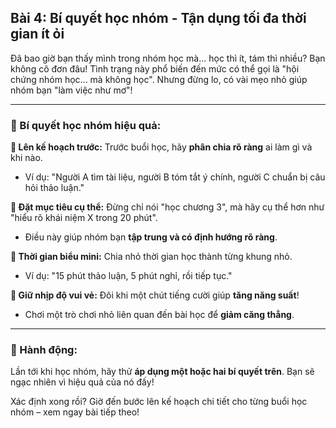 ## Bài 4: Bí quyết học nhóm - Tận dụng tối đa thời gian ít ỏi

Đã bao giờ bạn thấy mình trong nhóm học mà... học thì ít, tám thì nhiều? Bạn không cô đơn đâu! Tình trạng này phổ biến đến mức có thể gọi là "hội chứng nhóm học... mà không học". Nhưng đừng lo, có vài mẹo nhỏ giúp nhóm bạn "làm việc như mơ"!

---

### 📌 Bí quyết học nhóm hiệu quả:

**🔹 Lên kế hoạch trước:**
Trước buổi học, hãy **phân chia rõ ràng** ai làm gì và khi nào.  
- Ví dụ: "Người A tìm tài liệu, người B tóm tắt ý chính, người C chuẩn bị câu hỏi thảo luận."

**🔹 Đặt mục tiêu cụ thể:**
Đừng chỉ nói "học chương 3", mà hãy cụ thể hơn như "hiểu rõ khái niệm X trong 20 phút".  
- Điều này giúp nhóm bạn **tập trung và có định hướng rõ ràng**.

**🔹 Thời gian biểu mini:**
Chia nhỏ thời gian học thành từng khung nhỏ.  
- Ví dụ: "15 phút thảo luận, 5 phút nghỉ, rồi tiếp tục."

**🔹 Giữ nhịp độ vui vẻ:**
Đôi khi một chút tiếng cười giúp **tăng năng suất**!  
- Chơi một trò chơi nhỏ liên quan đến bài học để **giảm căng thẳng**.

---

### 🚀 Hành động:

Lần tới khi học nhóm, hãy thử **áp dụng một hoặc hai bí quyết trên**. Bạn sẽ ngạc nhiên vì hiệu quả của nó đấy!

Xác định xong rồi? Giờ đến bước lên kế hoạch chi tiết cho từng buổi học nhóm – xem ngay bài tiếp theo!